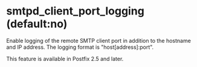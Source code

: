 # smtpd_client_port_logging (default:no) 

 Enable logging of the remote SMTP client port in addition to
the hostname and IP address. The logging format is "host[address]:port".


 This feature is available in Postfix 2.5 and later. 


